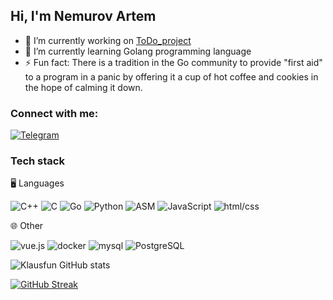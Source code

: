 ## Hi, I'm Nemurov Artem

- 🔭 I’m currently working on [ToDo_project](https://github.com/klausfun/ToDo_project)
- 🌱 I’m currently learning Golang programming language
- ⚡ Fun fact: There is a tradition in the Go community to provide "first aid" to a program in a panic by offering it a cup of hot coffee and cookies in the hope of calming it down.
<!--Fun fact: Некоторые разработчики шутят, что название языка Go происходит от того, что каждый раз, когда программа в нем впадает в панику, разработчики бегут "Go, go, go!" искать баги. -->
### Connect with me:

[![Telegram](https://img.shields.io/badge/-Telegram-18171C?style=for-the-badge&logo=telegram)](https://t.me/Artem_Nemurov)

### Tech stack
🖥️ Languages

![C++](https://img.shields.io/badge/-C++-603187?style=for-the-badge&logo=C%2b%2b)
![C](https://img.shields.io/badge/-C-603187?style=for-the-badge&logo=C)
![Go](https://img.shields.io/badge/-Go-603187?style=for-the-badge&logo=Go)
![Python](https://img.shields.io/badge/-Python-603187?style=for-the-badge&logo=Python)
![ASM](https://img.shields.io/badge/-ASM-603187?style=for-the-badge&logo=assembler)
![JavaScript](https://img.shields.io/badge/-JS-603187?style=for-the-badge&logo=JavaScript)
![html/css](https://img.shields.io/badge/-html/css-603187?style=for-the-badge&logo=html)

🌐 Other

![vue.js](https://img.shields.io/badge/-vue.js-24226D?style=for-the-badge&logo=vue.js)
![docker](https://img.shields.io/badge/-docker-24226D?style=for-the-badge&logo=docker)
![mysql](https://img.shields.io/badge/-mysql-24226D?style=for-the-badge&logo=mysql)
![PostgreSQL](https://img.shields.io/badge/-PostgreSQL-24226D?style=for-the-badge&logo=postgresql)

![Klausfun GitHub stats](https://github-readme-stats.vercel.app/api?username=klausfun&show_icons=true&theme=radical)

[![GitHub Streak](https://github-readme-streak-stats.herokuapp.com?user=Klausfun&theme=radical)](https://git.io/streak-stats)